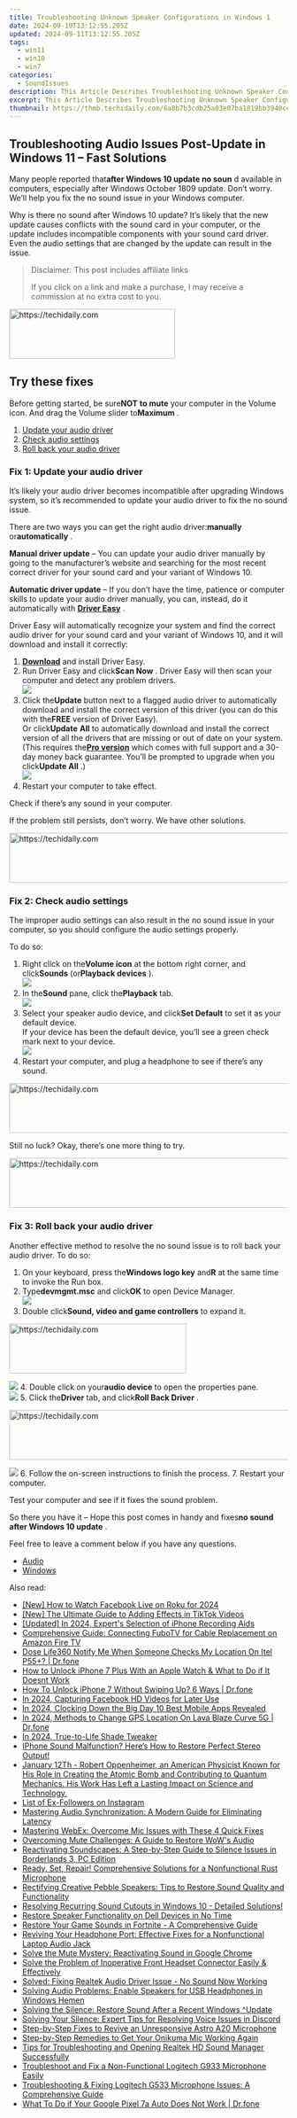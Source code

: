 ```yaml
---
title: Troubleshooting Unknown Speaker Configurations in Windows 1
date: 2024-09-10T13:12:55.205Z
updated: 2024-09-11T13:12:55.205Z
tags:
  - win11
  - win10
  - win7
categories:
  - SoundIssues
description: This Article Describes Troubleshooting Unknown Speaker Configurations in Windows 1
excerpt: This Article Describes Troubleshooting Unknown Speaker Configurations in Windows 1
thumbnail: https://thmb.techidaily.com/6a8b7b3cdb25a03e07ba1819bb3940ce3cb079bf3680cebd2f9e48a956c136d3.jpg
---
```


## Troubleshooting Audio Issues Post-Update in Windows 11 – Fast Solutions

Many people reported that**after Windows 10 update no soun** d available in computers, especially after Windows October 1809 update. Don’t worry. We’ll help you fix the no sound issue in your Windows computer.

 Why is there no sound after Windows 10 update? It’s likely that the new update causes conflicts with the sound card in your computer, or the update includes incompatible components with your sound card driver. Even the audio settings that are changed by the update can result in the issue.


>  Disclaimer: This post includes affiliate links
>
>  If you click on a link and make a purchase, I may receive a commission at no extra cost to you.
>







<!-- affiliate ads begin -->
<a href="https://aligracehair.sjv.io/c/5597632/2135400/19272" target="_top" id="2135400">
  <img src="//a.impactradius-go.com/display-ad/19272-2135400" border="0" alt="https://techidaily.com" width="300" height="90"/>
</a>
<img height="0" width="0" src="https://aligracehair.sjv.io/i/5597632/2135400/19272" style="position:absolute;visibility:hidden;" border="0" />
<!-- affiliate ads end -->




## Try these fixes

 Before getting started, be sure**NOT** **to mute** your computer in the Volume icon. And drag the Volume slider to**Maximum** .

1. [Update your audio driver](https://tools.techidaily.com/drivereasy/download/)
2. [Check audio settings](https://tools.techidaily.com/drivereasy/download/)
3. [Roll back your audio driver](https://tools.techidaily.com/drivereasy/download/)

### Fix 1: Update your audio driver

 It’s likely your audio driver becomes incompatible after upgrading Windows system, so it’s recommended to update your audio driver to fix the no sound issue.

 There are two ways you can get the right audio driver:**manually** or**automatically** .

**Manual driver update** – You can update your audio driver manually by going to the manufacturer’s website and searching for the most recent correct driver for your sound card and your variant of Windows 10.

**Automatic driver update** – If you don’t have the time, patience or computer skills to update your audio driver manually, you can, instead, do it automatically with **[Driver Easy](https://tools.techidaily.com/drivereasy/download/)**  .

 Driver Easy will automatically recognize your system and find the correct audio driver for your sound card and your variant of Windows 10, and it will download and install it correctly:

1. [**Download**](https://tools.techidaily.com/drivereasy/download/) and install Driver Easy.
2. Run Driver Easy and click**Scan Now** . Driver Easy will then scan your computer and detect any problem drivers.  
![](https://images.drivereasy.com/wp-content/uploads/2018/10/img_5bc72204e5e8f.jpg)
3. Click the**Update** button next to a flagged audio driver to automatically download and install the correct version of this driver (you can do this with the**FREE** version of Driver Easy).  
 Or click**Update** **All** to automatically download and install the correct version of all the drivers that are missing or out of date on your system. (This requires the[**Pro version**](https://tools.techidaily.com/drivereasy/download/) which comes with full support and a 30-day money back guarantee. You’ll be prompted to upgrade when you click**Update All** .)  
![](https://images.drivereasy.com/wp-content/uploads/2018/10/img_5bc72220f11f9.jpg)
4. Restart your computer to take effect.

Check if there’s any sound in your computer.

 If the problem still persists, don’t worry. We have other solutions.





<!-- affiliate ads begin -->
<a href="https://ephamedtechinc.pxf.io/c/5597632/2137224/26400" target="_top" id="2137224">
  <img src="//a.impactradius-go.com/display-ad/26400-2137224" border="0" alt="https://techidaily.com" width="728" height="90"/>
</a>
<img height="0" width="0" src="https://ephamedtechinc.pxf.io/i/5597632/2137224/26400" style="position:absolute;visibility:hidden;" border="0" />
<!-- affiliate ads end -->




### Fix 2: Check audio settings

 The improper audio settings can also result in the no sound issue in your computer, so you should configure the audio settings properly.

To do so:

1. Right click on the**Volume icon** at the bottom right corner, and click**Sounds** (or**Playback devices** ).  
![](https://images.drivereasy.com/wp-content/uploads/2018/02/img_5a962b29937b9.png)
2. In the**Sound** pane, click the**Playback** tab.  
![](https://images.drivereasy.com/wp-content/uploads/2018/10/img_5bc7201dbcc98.jpg)
3. Select your speaker audio device, and click**Set Default** to set it as your default device.  
 If your device has been the default device, you’ll see a green check mark next to your device.  
![](https://images.drivereasy.com/wp-content/uploads/2018/10/img_5bc72066a032c.jpg)
4. Restart your computer, and plug a headphone to see if there’s any sound.




<!-- affiliate ads begin -->
<a href="https://ephamedtechinc.pxf.io/c/5597632/2137208/26400" target="_top" id="2137208">
  <img src="//a.impactradius-go.com/display-ad/26400-2137208" border="0" alt="https://techidaily.com" width="728" height="90"/>
</a>
<img height="0" width="0" src="https://ephamedtechinc.pxf.io/i/5597632/2137208/26400" style="position:absolute;visibility:hidden;" border="0" />
<!-- affiliate ads end -->





Still no luck? Okay, there’s one more thing to try.





<!-- affiliate ads begin -->
<a href="https://appsumo.8odi.net/c/5597632/2137412/7443" target="_top" id="2137412">
  <img src="//a.impactradius-go.com/display-ad/7443-2137412" border="0" alt="https://techidaily.com" width="728" height="90"/>
</a>
<img height="0" width="0" src="https://appsumo.8odi.net/i/5597632/2137412/7443" style="position:absolute;visibility:hidden;" border="0" />
<!-- affiliate ads end -->




### Fix 3: Roll back your audio driver

 Another effective method to resolve the no sound issue is to roll back your audio driver. To do so:

1. On your keyboard, press the**Windows logo key** and**R** at the same time to invoke the Run box.
2. Type**devmgmt.msc** and click**OK** to open Device Manager.  
![](https://images.drivereasy.com/wp-content/uploads/2018/10/img_5bc721431cb33.jpg)
3. Double click**Sound, video and game controllers** to expand it.  




<!-- affiliate ads begin -->
<a href="https://25home.pxf.io/c/5597632/2123479/16836" target="_top" id="2123479">
  <img src="//a.impactradius-go.com/display-ad/16836-2123479" border="0" alt="https://techidaily.com" width="320" height="90"/>
</a>
<img height="0" width="0" src="https://25home.pxf.io/i/5597632/2123479/16836" style="position:absolute;visibility:hidden;" border="0" />
<!-- affiliate ads end -->




![](https://images.drivereasy.com/wp-content/uploads/2018/10/img_5bc72165a0e6f.jpg)
4. Double click on your**audio device** to open the properties pane.  
![](https://images.drivereasy.com/wp-content/uploads/2018/10/img_5bc7218e14fa5.jpg)
5. Click the**Driver** tab, and click**Roll Back Driver** .  




<!-- affiliate ads begin -->
<a href="https://appsumo.8odi.net/c/5597632/2137394/7443" target="_top" id="2137394">
  <img src="//a.impactradius-go.com/display-ad/7443-2137394" border="0" alt="https://techidaily.com" width="600" height="90"/>
</a>
<img height="0" width="0" src="https://appsumo.8odi.net/i/5597632/2137394/7443" style="position:absolute;visibility:hidden;" border="0" />
<!-- affiliate ads end -->




![](https://images.drivereasy.com/wp-content/uploads/2018/10/img_5bc721ba8a50e.jpg)
6. Follow the on-screen instructions to finish the process.
7. Restart your computer.

Test your computer and see if it fixes the sound problem.

 So there you have it – Hope this post comes in handy and fixes**no sound after Windows 10 update** .

Feel free to leave a comment below if you have any questions.

* [Audio](https://tools.techidaily.com/drivereasy/download/)
* [Windows](https://tools.techidaily.com/drivereasy/download/)

<ins class="adsbygoogle"
     style="display:block"
     data-ad-format="autorelaxed"
     data-ad-client="ca-pub-7571918770474297"
     data-ad-slot="1223367746"></ins>



<ins class="adsbygoogle"
     style="display:block"
     data-ad-client="ca-pub-7571918770474297"
     data-ad-slot="8358498916"
     data-ad-format="auto"
     data-full-width-responsive="true"></ins>





<span class="atpl-alsoreadstyle">Also read:</span>
<div><ul>
<li><a href="https://facebook-videos.techidaily.com/new-how-to-watch-facebook-live-on-roku-for-2024/"><u>[New] How to Watch Facebook Live on Roku for 2024</u></a></li>
<li><a href="https://some-approaches.techidaily.com/new-the-ultimate-guide-to-adding-effects-in-tiktok-videos/"><u>[New] The Ultimate Guide to Adding Effects in TikTok Videos</u></a></li>
<li><a href="https://fox-links.techidaily.com/updated-in-2024-experts-selection-of-iphone-recording-aids/"><u>[Updated] In 2024, Expert's Selection of iPhone Recording Aids</u></a></li>
<li><a href="https://techtrends.techidaily.com/comprehensive-guide-connecting-fubotv-for-cable-replacement-on-amazon-fire-tv/"><u>Comprehensive Guide: Connecting FuboTV for Cable Replacement on Amazon Fire TV</u></a></li>
<li><a href="https://fake-location.techidaily.com/dose-life360-notify-me-when-someone-checks-my-location-on-itel-p55plus-drfone-by-drfone-virtual-android/"><u>Dose Life360 Notify Me When Someone Checks My Location On Itel P55+? | Dr.fone</u></a></li>
<li><a href="https://ios-unlock.techidaily.com/how-to-unlock-iphone-7-plus-with-an-apple-watch-and-what-to-do-if-it-doesnt-work-by-drfone-ios/"><u>How to Unlock iPhone 7 Plus With an Apple Watch & What to Do if It Doesnt Work</u></a></li>
<li><a href="https://iphone-unlock.techidaily.com/how-to-unlock-iphone-7-without-swiping-up-6-ways-drfone-by-drfone-ios/"><u>How To Unlock iPhone 7 Without Swiping Up? 6 Ways | Dr.fone</u></a></li>
<li><a href="https://facebook-clips.techidaily.com/in-2024-capturing-facebook-hd-videos-for-later-use/"><u>In 2024, Capturing Facebook HD Videos for Later Use</u></a></li>
<li><a href="https://extra-hints.techidaily.com/in-2024-clocking-down-the-big-day-10-best-mobile-apps-revealed/"><u>In 2024, Clocking Down the Big Day 10 Best Mobile Apps Revealed</u></a></li>
<li><a href="https://phone-solutions.techidaily.com/in-2024-methods-to-change-gps-location-on-lava-blaze-curve-5g-drfone-by-drfone-virtual-android/"><u>In 2024, Methods to Change GPS Location On Lava Blaze Curve 5G | Dr.fone</u></a></li>
<li><a href="https://some-skills.techidaily.com/in-2024-true-to-life-shade-tweaker/"><u>In 2024, True-to-Life Shade Tweaker</u></a></li>
<li><a href="https://sound-issues.techidaily.com/iphone-sound-malfunction-heres-how-to-restore-perfect-stereo-output/"><u>IPhone Sound Malfunction? Here’s How to Restore Perfect Stereo Output!</u></a></li>
<li><a href="https://sound-issues.techidaily.com/january-12th-robert-oppenheimer-an-american-physicist-known-for-his-role-in-creating-the-atomic-bomb-and-contributing-to-quantum-mechanics-his-work-has-left630/"><u>January 12Th - Robert Oppenheimer, an American Physicist Known for His Role in Creating the Atomic Bomb and Contributing to Quantum Mechanics. His Work Has Left a Lasting Impact on Science and Technology.</u></a></li>
<li><a href="https://instagram-video-files.techidaily.com/list-of-ex-followers-on-instagram/"><u>List of Ex-Followers on Instagram</u></a></li>
<li><a href="https://sound-issues.techidaily.com/mastering-audio-synchronization-a-modern-guide-for-eliminating-latency/"><u>Mastering Audio Synchronization: A Modern Guide for Eliminating Latency</u></a></li>
<li><a href="https://sound-issues.techidaily.com/mastering-webex-overcome-mic-issues-with-these-4-quick-fixes/"><u>Mastering WebEx: Overcome Mic Issues with These 4 Quick Fixes</u></a></li>
<li><a href="https://sound-issues.techidaily.com/overcoming-mute-challenges-a-guide-to-restore-wows-audio/"><u>Overcoming Mute Challenges: A Guide to Restore WoW's Audio</u></a></li>
<li><a href="https://sound-issues.techidaily.com/reactivating-soundscapes-a-step-by-step-guide-to-silence-issues-in-borderlands-3-pc-edition/"><u>Reactivating Soundscapes: A Step-by-Step Guide to Silence Issues in Borderlands 3, PC Edition</u></a></li>
<li><a href="https://sound-issues.techidaily.com/ready-set-repair-comprehensive-solutions-for-a-nonfunctional-rust-microphone/"><u>Ready, Set, Repair! Comprehensive Solutions for a Nonfunctional Rust Microphone</u></a></li>
<li><a href="https://sound-issues.techidaily.com/rectifying-creative-pebble-speakers-tips-to-restore-sound-quality-and-functionality/"><u>Rectifying Creative Pebble Speakers: Tips to Restore Sound Quality and Functionality</u></a></li>
<li><a href="https://sound-issues.techidaily.com/resolving-recurring-sound-cutouts-in-windows-10-detailed-solutions/"><u>Resolving Recurring Sound Cutouts in Windows 10 - Detailed Solutions!</u></a></li>
<li><a href="https://sound-issues.techidaily.com/restore-speaker-functionality-on-dell-devices-in-no-time/"><u>Restore Speaker Functionality on Dell Devices in No Time</u></a></li>
<li><a href="https://sound-issues.techidaily.com/restore-your-game-sounds-in-fortnite-a-comprehensive-guide/"><u>Restore Your Game Sounds in Fortnite - A Comprehensive Guide</u></a></li>
<li><a href="https://sound-issues.techidaily.com/reviving-your-headphone-port-effective-fixes-for-a-nonfunctional-laptop-audio-jack/"><u>Reviving Your Headphone Port: Effective Fixes for a Nonfunctional Laptop Audio Jack</u></a></li>
<li><a href="https://sound-issues.techidaily.com/solve-the-mute-mystery-reactivating-sound-in-google-chrome/"><u>Solve the Mute Mystery: Reactivating Sound in Google Chrome</u></a></li>
<li><a href="https://sound-issues.techidaily.com/solve-the-problem-of-inoperative-front-headset-connector-easily-and-effectively/"><u>Solve the Problem of Inoperative Front Headset Connector Easily & Effectively</u></a></li>
<li><a href="https://sound-issues.techidaily.com/solved-fixing-realtek-audio-driver-issue-no-sound-now-working/"><u>Solved: Fixing Realtek Audio Driver Issue - No Sound Now Working</u></a></li>
<li><a href="https://sound-issues.techidaily.com/solving-audio-problems-enable-speakers-for-usb-headphones-in-windows-hemen/"><u>Solving Audio Problems: Enable Speakers for USB Headphones in Windows Hemen</u></a></li>
<li><a href="https://sound-issues.techidaily.com/solving-the-silence-restore-sound-after-a-recent-windows-update/"><u>Solving the Silence: Restore Sound After a Recent Windows ^Update</u></a></li>
<li><a href="https://sound-issues.techidaily.com/solving-your-silence-expert-tips-for-resolving-voice-issues-in-discord/"><u>Solving Your Silence: Expert Tips for Resolving Voice Issues in Discord</u></a></li>
<li><a href="https://sound-issues.techidaily.com/step-by-step-fixes-to-revive-an-unresponsive-astro-a20-microphone/"><u>Step-by-Step Fixes to Revive an Unresponsive Astro A20 Microphone</u></a></li>
<li><a href="https://sound-issues.techidaily.com/step-by-step-remedies-to-get-your-onikuma-mic-working-again/"><u>Step-by-Step Remedies to Get Your Onikuma Mic Working Again</u></a></li>
<li><a href="https://sound-issues.techidaily.com/tips-for-troubleshooting-and-opening-realtek-hd-sound-manager-successfully/"><u>Tips for Troubleshooting and Opening Realtek HD Sound Manager Successfully</u></a></li>
<li><a href="https://sound-issues.techidaily.com/troubleshoot-and-fix-a-non-functional-logitech-g933-microphone-easily/"><u>Troubleshoot and Fix a Non-Functional Logitech G933 Microphone Easily</u></a></li>
<li><a href="https://sound-issues.techidaily.com/troubleshooting-and-fixing-logitech-g533-microphone-issues-a-comprehensive-guide/"><u>Troubleshooting & Fixing Logitech G533 Microphone Issues: A Comprehensive Guide</u></a></li>
<li><a href="https://howto.techidaily.com/what-to-do-if-your-google-pixel-7a-auto-does-not-work-drfone-by-drfone-fix-android-problems-fix-android-problems/"><u>What To Do if Your Google Pixel 7a Auto Does Not Work | Dr.fone</u></a></li>
</ul></div>




